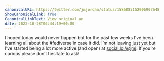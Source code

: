 ```yaml
---
canonicalURL: https://twitter.com/jmjordan/status/1585885152906907648
ShowCanonicalLink: true
CanonicalLinkText: View original on
date: 2022-10-28T06:44:19+00:00
---
```

I hoped today would never happen but for the past few weeks I’ve been learning all about the #fediverse in case it did. I’m not leaving just yet but I’ve started being a lot more active (and open) at [social.lol/@jmj](https://social.lol/@jmj). If you’re curious please don’t hesitate to ask!